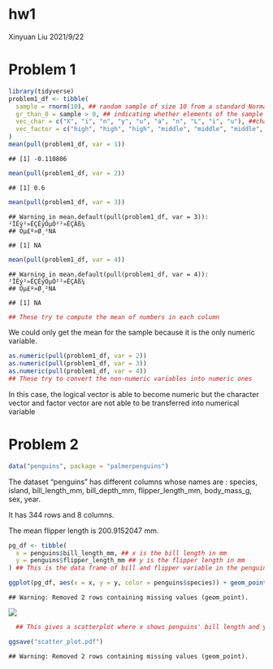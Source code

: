 hw1
================
Xinyuan Liu
2021/9/22

# Problem 1

``` r
library(tidyverse)
problem1_df <- tibble(
  sample = rnorm(10), ## random sample of size 10 from a standard Normal distribution
  gr_than_0 = sample > 0, ## indicating whether elements of the sample are greater than 0
  vec_char = c("X", "i", "n", "y", "u", "a", "n", "L", "i", "u"), ##character vector with length = 10
  vec_factor = c("high", "high", "high", "middle", "middle", "middle", "low", "low", "low", "middle")  ## factor vector of length 10 with 3 levels 
)
mean(pull(problem1_df, var = 1))
```

    ## [1] -0.110806

``` r
mean(pull(problem1_df, var = 2))
```

    ## [1] 0.6

``` r
mean(pull(problem1_df, var = 3))
```

    ## Warning in mean.default(pull(problem1_df, var = 3)): ²ÎÊý²»ÊÇÊýÖµÒ²²»ÊÇÂß¼­
    ## Öµ£º»Ø¸²NA

    ## [1] NA

``` r
mean(pull(problem1_df, var = 4))
```

    ## Warning in mean.default(pull(problem1_df, var = 4)): ²ÎÊý²»ÊÇÊýÖµÒ²²»ÊÇÂß¼­
    ## Öµ£º»Ø¸²NA

    ## [1] NA

``` r
## These try to compute the mean of numbers in each column
```

We could only get the mean for the sample because it is the only numeric
variable.

``` r
as.numeric(pull(problem1_df, var = 2))
as.numeric(pull(problem1_df, var = 3))
as.numeric(pull(problem1_df, var = 4))
## These try to convert the non-numeric variables into numeric ones
```

In this case, the logical vector is able to become numeric but the
character vector and factor vector are not able to be transferred into
numerical variable

# Problem 2

``` r
data("penguins", package = "palmerpenguins")
```

The dataset “penguins” has different columns whose names are : species,
island, bill\_length\_mm, bill\_depth\_mm, flipper\_length\_mm,
body\_mass\_g, sex, year.

It has 344 rows and 8 columns.

The mean flipper length is 200.9152047 mm.

``` r
pg_df <- tibble(
  x = penguins$bill_length_mm, ## x is the bill length in mm
  y = penguins$flipper_length_mm ## y is the flipper length in mm
) ## This is the data frame of bill and flipper variable in the penguin dataset

ggplot(pg_df, aes(x = x, y = y, color = penguins$species)) + geom_point() + xlab("bill_length in mm") + ylab("flipper length in mm")
```

    ## Warning: Removed 2 rows containing missing values (geom_point).

![](hw1_files/figure-gfm/penguins_scatterplot-1.png)<!-- -->

``` r
  ## This gives a scatterplot where x shows penguins' bill length and y shows penguins' flipper length, and colors differentiates different species of penguins 

ggsave("scatter_plot.pdf")
```

    ## Warning: Removed 2 rows containing missing values (geom_point).
